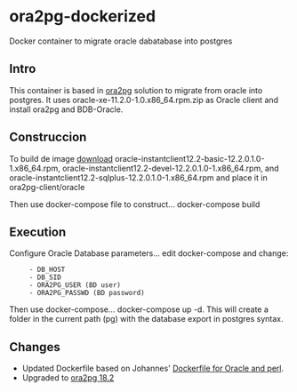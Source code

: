 # ora2pg-dockerized

Docker container to migrate oracle dabatabase into postgres

## Intro

This container is based in [ora2pg](http://ora2pg.darold.net/) solution to migrate from oracle into postgres. It uses oracle-xe-11.2.0-1.0.x86_64.rpm.zip as Oracle client and install ora2pg and BDB-Oracle.

## Construccion

To build de image [download](http://www.oracle.com/technetwork/database/database-technologies/express-edition/downloads/index.html) oracle-instantclient12.2-basic-12.2.0.1.0-1.x86_64.rpm,  oracle-instantclient12.2-devel-12.2.0.1.0-1.x86_64.rpm, and oracle-instantclient12.2-sqlplus-12.2.0.1.0-1.x86_64.rpm and place it in ora2pg-client/oracle

Then use docker-compose file to construct... docker-compose build

## Execution

Configure Oracle Database parameters... edit docker-compose and change:

         - DB_HOST
         - DB_SID
         - ORA2PG_USER (BD user)
         - ORA2PG_PASSWD (BD password)
         
Then use docker-compose... docker-compose up -d. This will create a folder in the current path (pg) with the database export in postgres syntax.

## Changes

- Updated Dockerfile based on Johannes' [Dockerfile for Oracle and perl](http://eiseler.de/wordpress/?p=844).
- Upgraded to [ora2pg 18.2](https://github.com/darold/ora2pg/releases)
